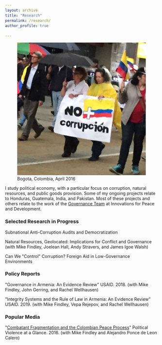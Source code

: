 ```yaml
---
layout: archive
title: "Research"
permalink: /research/
author_profile: true
  
---
```


<figure style="width: 300px, height: 340px" class="align-right">
  <img src="/files/corruption_colombia.jpg" alt="" />
  <figcaption>Bogota, Colombia, April 2016</figcaption>
</figure>



I study political economy, with a particular focus on corruption, natural resources, and public goods provision. Some of my ongoing projects relate to Honduras, Guatemala, India, and Pakistan. Most of these projects and others relate to the work of the [Governance Team](http://www.ipdutexas.org/governance.html) at Innovations for Peace and Development.

### Selected Research in Progress

Subnational Anti-Corruption Audits and Democratization

Natural Resources, Geolocated: Implications for Conflict and Governance (with Mike Findley, Joelean Hall, Andy Stravers, and James Igoe Walsh)

Can We "Control" Corruption? Foreign Aid in Low-Governance Environments

### Policy Reports

"Governance in Armenia: An Evidence Review" USAID. 2018. (with Mike Findley, John Gerring, and Rachel Wellhausen)

"Integrity Systems and the Rule of Law in Armenia: An Evidence Review" USAID. 2019. (with Mike Findley, Vepa Rejepov, and Rachel Wellhausen)

### Popular Media

"[Combatant Fragmentation and the Colombian Peace Process](https://politicalviolenceataglance.org/2016/05/09/spoiler-alert-combatant-fragmentation-and-the-colombian-peace-process/)" Political Violence at a Glance. 2016. (with Mike Findley and Alejandro Ponce de Leon Calero)

